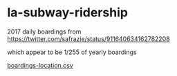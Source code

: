 la-subway-ridership
===================

2017 daily boardings from https://twitter.com/safrazie/status/911640634162782208

which appear to be 1/255 of yearly boardings

[boardings-location.csv](boardings-location.csv)
